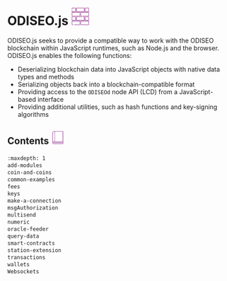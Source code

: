 # ODISEO.js <img src="/img/ODISEO_js.svg" height="40px">

ODISEO.js seeks to provide a compatible way to work with the ODISEO blockchain within JavaScript runtimes, such as Node.js and the browser. ODISEO.js enables the following functions:

- Deserializing blockchain data into JavaScript objects with native data types and methods
- Serializing objects back into a blockchain-compatible format
- Providing access to the `ODISEOd` node API (LCD) from a JavaScript-based interface
- Providing additional utilities, such as hash functions and key-signing algorithms

## Contents <img src="/img/Glossary.svg" height="30px">

```{toctree}
:maxdepth: 1
add-modules
coin-and-coins
common-examples
fees
keys
make-a-connection
msgAuthorization
multisend
numeric
oracle-feeder
query-data
smart-contracts
station-extension
transactions
wallets
Websockets
```
